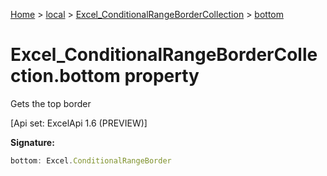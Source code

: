 [Home](./index) &gt; [local](local.md) &gt; [Excel\_ConditionalRangeBorderCollection](local.excel_conditionalrangebordercollection.md) &gt; [bottom](local.excel_conditionalrangebordercollection.bottom.md)

# Excel\_ConditionalRangeBorderCollection.bottom property

Gets the top border 

 \[Api set: ExcelApi 1.6 (PREVIEW)\]

**Signature:**
```javascript
bottom: Excel.ConditionalRangeBorder
```
